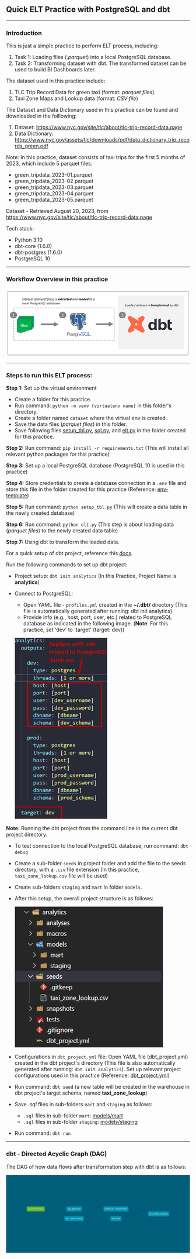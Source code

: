 ## Quick ELT Practice with PostgreSQL and dbt
---

### Introduction
This is just a simple practice to perform ELT process, including:
1. Task 1: Loading files (*.parquet*) into a local PostgreSQL database.
2. Task 2: Transforming dataset with dbt. The transformed dataset can be used to build BI Dashboards later.

The dataset used in this practice include:
1. TLC Trip Record Data for green taxi (format: *parquet files*).
2. Taxi Zone Maps and Lookup data (format: *CSV file*)

The Dataset and Data Dictionary used in this practice can be found and downloaded in the folllowing: 
1. Dataset: https://www.nyc.gov/site/tlc/about/tlc-trip-record-data.page
2. Data Dictionary: https://www.nyc.gov/assets/tlc/downloads/pdf/data_dictionary_trip_records_green.pdf

Note: In this practice, dataset consists of taxi trips for the first 5 months of 2023, which include 5 parquet files:
- green_tripdata_2023-01.parquet
- green_tripdata_2023-02.parquet  
- green_tripdata_2023-03.parquet
- green_tripdata_2023-04.parquet
- green_tripdata_2023-05.parquet

Dataset - Retrieved August 20, 2023, from https://www.nyc.gov/site/tlc/about/tlc-trip-record-data.page

Tech stack:
- Python 3.10
- dbt-core (1.6.0)
- dbt-postgres (1.6.0)
- PostgreSQL 10

---
### Workflow Overview in this practice

  ![workflow](https://github.com/DoThNg/Data-Engineering-Projects/blob/main/1_PostgreSQL_ETL/docs/elt_workflow.png)

---

### Steps to run this ELT process:
**Step 1:** Set up the virtual environment
- Create a folder for this practice.
- Run command: `python -m venv {virtualenv name}` in this folder's directory.
- Create a folder named `dataset` where the virtual env is created. 
- Save the data files (*parquet files*) in this folder.
- Save following files [setup_tbl.py](https://github.com/DoThNg/Data-Engineering-Projects/blob/main/1_PostgreSQL_ETL/setup_tbl.py), [sql.py](https://github.com/DoThNg/Data-Engineering-Projects/blob/main/1_PostgreSQL_ETL/sql.py), and [elt.py](https://github.com/DoThNg/Data-Engineering-Projects/blob/main/1_PostgreSQL_ETL/elt.py) in the folder created for this practice.  

**Step 2:** Run command: `pip install -r requirements.txt` (This will install all relevant python packages for this practice)

**Step 3:** Set up a local PostgreSQL database (PostgreSQL 10 is used in this practice)

**Step 4:** Store credentials to create a database connection in a `.env` file and store this file in the folder created for this practice (Reference: [env-template](https://github.com/DoThNg/Data-Engineering-Projects/blob/main/1_PostgreSQL_ETL/env-template))

**Step 5:** Run command: `python setup_tbl.py` (This will create a data table in the newly created database)

**Step 6:** Run command: `python elt.py` (This step is about loading data (*parquet files*) to the newly created data table)

**Step 7:** Using dbt to transform the loaded data. 

For a quick setup of dbt project, reference this [docs](https://docs.getdbt.com/quickstarts/manual-install?step=2). 

Run the following commands to set up dbt project: 
- Project setup: `dbt init analytics` (In this Practice, Project Name is **analytics**)
- Connect to PostgreSQL: 
  - Open YAML file - `profiles.yml` created in the **~/.dbt/** directory (This file is automatically generated after running: dbt init analytics). 
  - Provide info (e.g., host, port, user, etc.) related to PostgreSQL database as indicated in the following image. (**Note**: For this practice, set 'dev' to 'target' (target: dev)) 

  ![YAML file](https://github.com/DoThNg/Data-Engineering-Projects/blob/main/1_PostgreSQL_ETL/docs/dbt_yaml_file.png)


**Note:** Running the dbt project from the command line in the current dbt project directory.

- To test connection to the local PostgreSQL database, run command: `dbt debug` 
- Create a sub-folder `seeds` in project folder and add the file to the seeds directory, with a `.csv` file extension (In this practice, `taxi_zone_lookup.csv` file will be used)
- Create sub-folders `staging` and `mart` in folder `models`. 
- After this setup, the overall project structure is as follows: 

  ![dbt project structure](https://github.com/DoThNg/Data-Engineering-Projects/blob/main/1_PostgreSQL_ETL/docs/dbt_project_structure.png)

- Configurations in `dbt_project.yml` file: Open YAML file (dbt_project.yml) created in the dbt project's directory (This file is also automatically generated after running: `dbt init analytics`). Set up relevant project configurations used in this practice (Reference: [dbt_project.yml](https://github.com/DoThNg/Data-Engineering-Projects/blob/main/1_PostgreSQL_ETL/analytics/dbt_project.yml))
- Run command: `dbt seed` (a new table will be created in the warehouse in dbt project's target schema, named **taxi_zone_lookup**)
- Save *.sql* files in sub-folders `mart` and `staging` as follows:
   - `.sql` files in sub-folder `mart`: [models/mart](https://github.com/DoThNg/Data-Engineering-Projects/tree/main/1_PostgreSQL_ETL/analytics/models/mart)
   - `.sql` files in sub-folder `staging`: [models/staging](https://github.com/DoThNg/Data-Engineering-Projects/tree/main/1_PostgreSQL_ETL/analytics/models/staging)

- Run command: `dbt run`

---

### dbt - Directed Acyclic Graph (DAG) 
The DAG of how data flows after transformation step with dbt is as follows:

  ![dag](https://github.com/DoThNg/Data-Engineering-Projects/blob/main/1_PostgreSQL_ETL/docs/dbt-dag.png)


